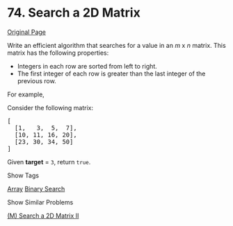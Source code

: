 # 74. Search a 2D Matrix

[Original Page](https://leetcode.com/problems/search-a-2d-matrix/)

Write an efficient algorithm that searches for a value in an _m_ x _n_ matrix. This matrix has the following properties:

*   Integers in each row are sorted from left to right.
*   The first integer of each row is greater than the last integer of the previous row.

For example,

Consider the following matrix:

<pre>[
  [1,   3,  5,  7],
  [10, 11, 16, 20],
  [23, 30, 34, 50]
]
</pre>

Given **target** = `3`, return `true`.

<div>

<div id="tags" class="btn btn-xs btn-warning">Show Tags</div>

<span class="hidebutton">[Array](/tag/array/) [Binary Search](/tag/binary-search/)</span></div>

<div>

<div id="similar" class="btn btn-xs btn-warning">Show Similar Problems</div>

<span class="hidebutton">[(M) Search a 2D Matrix II](/problems/search-a-2d-matrix-ii/)</span></div>